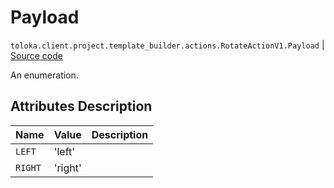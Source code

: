# Payload
`toloka.client.project.template_builder.actions.RotateActionV1.Payload` | [Source code](https://github.com/Toloka/toloka-kit/blob/v1.1.2/src/client/project/template_builder/actions.py#L137)

An enumeration.

## Attributes Description

| Name | Value | Description |
| :------| :-----------| :----------| 
`LEFT`|'left'|
`RIGHT`|'right'|
